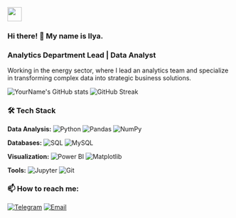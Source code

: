 <img src="https://github.com/blackcater/blackcater/raw/main/images/Hi.gif" height="32"/></h1> 

### Hi there! 👋 My name is Ilya.

### Analytics Department Lead | Data Analyst

Working in the energy sector, where I lead an analytics team and specialize in transforming complex data into strategic business solutions.


![YourName's GitHub stats](https://github-readme-stats.vercel.app/api?username=yourusername&show_icons=true&theme=radical)
![GitHub Streak](https://github-readme-streak-stats.herokuapp.com/?user=yourusername&theme=radical)

### 🛠 Tech Stack

**Data Analysis:**
![Python](https://img.shields.io/badge/Python-3776AB?style=for-the-badge&logo=python&logoColor=white)
![Pandas](https://img.shields.io/badge/Pandas-150458?style=for-the-badge&logo=pandas&logoColor=white)
![NumPy](https://img.shields.io/badge/NumPy-013243?style=for-the-badge&logo=numpy&logoColor=white)

**Databases:**
![SQL](https://img.shields.io/badge/SQL-4479A1?style=for-the-badge&logo=postgresql&logoColor=white)
![MySQL](https://img.shields.io/badge/MySQL-4479A1?style=for-the-badge&logo=mysql&logoColor=white)

**Visualization:**
![Power BI](https://img.shields.io/badge/Power_BI-F2C811?style=for-the-badge&logo=powerbi&logoColor=black)
![Matplotlib](https://img.shields.io/badge/Matplotlib-11557c?style=for-the-badge)

**Tools:**
![Jupyter](https://img.shields.io/badge/Jupyter-F37626?style=for-the-badge&logo=jupyter&logoColor=white)
![Git](https://img.shields.io/badge/Git-F05032?style=for-the-badge&logo=git&logoColor=white)



### 📫 How to reach me:

[![Telegram](https://img.shields.io/badge/Telegram-26A5E4?style=for-the-badge&logo=telegram&logoColor=white)](https://t.me/prof410)
[![Email](https://img.shields.io/badge/Email-D14836?style=for-the-badge&logo=gmail&logoColor=white)](mailto:prof410@yandex.ru)

